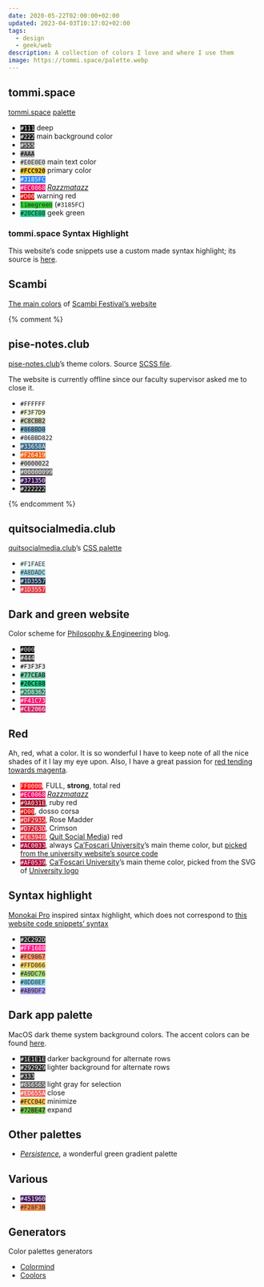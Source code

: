 ```yaml
---
date: 2020-05-22T02:00:00+02:00
updated: 2023-04-03T10:17:02+02:00
tags:
  - design
  - geek/web
description: A collection of colors I love and where I use them
image: https://tommi.space/palette.webp
---
```

## tommi.space

[tommi.space](https://tommi.space 'Tommi Space') [palette](https://github.com/xplosionmind/tommi.space/blob/main/_sass/_root.scss 'tommi.space main colors in a CSS file')

<ul class='three'>
<li><code style='background:#111;color:#FFF'>#111</code> deep</li>
<li><code style='background:#222;color:#FFF'>#222</code> main background color</li>
<li><code style='background:#555;color:#FFF'>#555</code></li>
<li><code style='background:#AAA;color:#000'>#AAA</code></li>
<li><code style='background:#E0E0E0;color:#222'>#E0E0E0</code> main text color</li>
<li><strong><code style='background:#FCC920;color:#222'>#FCC920</code></strong> primary color</li>
<li><code style='background:#3185FC;color:#FFF'>#3185FC</code></li>
<li><code style='background:#EC0868;color:#FFF'>#EC0868</code> <cite><a href='https://en.wikipedia.org/wiki/Razzmatazz_(song)' target='_blank' title='Razzmatazz on Wikipedia'>Razzmatazz</a></cite></li>
<li><code style='background:#D00;color:#FFF'>#D00</code> warning red</li>
<li><code style='background:#32CD32;color:#222'>limegreen</code> (<code>#3185FC</code>)</li>
<li><code style='background:#20CE88;color:#222'>#20CE88</code> geek green</li>
</ul>

### tommi.space Syntax Highlight

This website’s code snippets use a custom made syntax highlight; its source is [here](https://github.com/xplosionmind/tommi.space/blob/main/_sass/_highlight.scss 'tommi.space’s highlight.scss').

## Scambi

[The main colors](https://come.scambi.org/design#colori 'I colori di Scambi') of [Scambi Festival’s website](https://scambi.org 'Scambi')

{% comment %}
## pise-notes.club

[pise-notes.club]’s theme colors. Source [SCSS file](https://github.com/xplosionmind/PISE-notes/blob/e53b09b7eb391ac17f1c3a97a005a19412c3d397/style.scss#L13 'PISE Notes SCSS color variables').

<div class='yellow box'>
The website is currently offline since our faculty supervisor asked me to close it.
</div>

<ul class='three'>
<li><code style='background:#FFF;color:#111'>#FFFFFF</code></li>
<li><code style='background:#F3F7D9;color:#111'>#F3F7D9</code></li>
<li><code style='background:#C8CBB2;color:#111'>#C8CBB2</code></li>
<li><code style='background:#86BBD8;color:#111'>#86BBD8</code></li>
<li><code style='background:#86BBD822;color:var(--text)'>#86BBD822</code></li>
<li><code style='background:#33658A;color:#FFF'>#33658A</code></li>
<li><code style='background:#F26419;color:#FFF'>#F26419</code></li>
<li><code style='background:#0002;color:var(--text)'>#0000022</code></li>
<li><code style='background:#0009;color:#FFF'>#00000099</code></li>
<li><code style='background:#371350;color:#FFF'>#371350</code></li>
<li><code style='background:#222;color:#FFF'>#222222</code></li>
</ul>

{% endcomment %}

## quitsocialmedia.club

[quitsocialmedia.club](https://quitsocialmedia.club 'Quit Social Media')’s [CSS palette](https://codeberg.org/tommi/quitsocialmedia.club/src/branch/main/style.scss#L26 'quitsocialmedia.club’s CSS')

<ul class='two'>
<li><code style='background:#F1FAEE;color:#1D3557'>#F1FAEE</code></li>
<li><code style='background:#A8DADC;color:#1D3557'>#A8DADC</code></li>
<li><code style='background:#1D3557;color:#F1FAEE'>#1D3557</code></li>
<li><code style='background:#E63946;color:#F1FAEE'>#1D3557</code></li>
</ul>

## Dark and green website

Color scheme for [Philosophy & Engineering](Filosofia.md 'Philosophy section of the blog') blog.

<ul class='three'>
<li><code style='background:#000;color:#EEE'>#000</code></li>
<li><code style='background:#444;color:#FFF'>#444</code></li>
<li><code style='background:#F3F3F3;color:#000'>#F3F3F3</code></li>
<li><code style='background:#77CEAB;color:#000'>#77CEAB</code></li>
<li><code style='background:#20CE88;color:#000'>#20CE88</code></li>
<li><code style='background:#2D8362;color:#FFF'>#2D8362</code></li>
<li><code style='background:#F41C73;color:#FFF'>#F41C73</code></li>
<li><code style='background:#CE2066;color:#FFF'>#CE2066</code></li>
</ul>

## Red

Ah, red, what a color. It is so wonderful I have to keep note of all the nice shades of it I lay my eye upon. Also, I have a great passion for <u>red tending towards magenta</u>.

<ul class='two'>
<li><code style='background:#FF0000;color:#FFF'>FF0000</code>, FULL, <strong>strong</strong>, total red</li>
<li><code style='background:#EC0868;color:#FFF'>#EC0868</code> <cite><a href='https://en.wikipedia.org/wiki/Razzmatazz_(song)' target='_blank' title='Razzmatazz on Wikipedia'>Razzmatazz</a></cite></li>
<li><code style='background:#9A031E;color:#FFF'>#9A031E</code>, ruby red</li>
<li><code style='background:#D00;color:#FFF'>#D00</code>, dosso corsa</li>
<li><code style='background:#DF2935;color:#FFF'>#DF2935</code>, Rose Madder</li>
<li><code style='background:#D7263D;color:#FFF'>#D7263D</code>, Crimson</li>
<li><code style='background:#E63946;color:#FFF'>#E63946</code>, <a href='#quitsocialmediaclub' title='quitsocialmedia.club palette'>Quit Social Media</a>) red</li>
<li><code style='background:#AC0033;color:#FFF'>#AC0033</code>, always <a href='https://unive.it' target='_blank' title='Ca’Foscari University'>Ca’Foscari University</a>’s main theme color, but <a href='view-source:https://www.unive.it/#line32'  target='_blank' title='Link to Ca’Foscari website source code'>picked from the university website’s source code</a></li>
<li><code style='background:#AF0539;color:#FFF'>#AF0539</code>, <a href='https://unive.it' target='_blank' title='Ca’Foscari University'>Ca’Foscari University</a>’s main theme color, picked from the SVG of <a href="https://en.wikipedia.org/wiki/Ca'_Foscari_University_of_Venice#/media/File:Logo_Università_Ca'_Foscari_Venezia.svg" title="Logo dell’Università Ca’ Foscari di Venezia">University logo</a></li>
</ul>

## Syntax highlight

[Monokai Pro](https://monokai.pro 'Monokai Pro') inspired sintax highlight, which does not correspond to [this website code snippets’ syntax](#tommispace-syntax-highlight)

<ul class='three'>
<li><code style='background:#2C292D;color:#FFF'>#2C292D</code></li>
<li><code style='background:#FF1688;color:#FFF'>#FF1688</code></li>
<li><code style='background:#FC9867;color:#222'>#FC9867</code></li>
<li><code style='background:#FFD866;color:#222'>#FFD866</code></li>
<li><code style='background:#A9DC76;color:#222'>#A9DC76</code></li>
<li><code style='background:#8DD8EF;color:#222'>#8DD8EF</code></li>
<li><code style='background:#AB9DF2;color:#222'>#AB9DF2</code></li>
</ul>

## Dark app palette

MacOS dark theme system background colors. The accent colors can be found [here](https://developer.apple.com/design/human-interface-guidelines/macos/visual-design/color/).

<ul class='two'>
<li><code style='background:#1E1E1E;color:#FFF'>#1E1E1E</code> darker background for alternate rows</li>
<li><code style='background:#292929;color:#FFF'>#292929</code> lighter background for alternate rows</li>
<li><code style='background:#333;color:#FFF'>#333</code></li>
<li><code style='background:#656565;color:#FFF'>#656565</code> light gray for selection</li>
<li><code style='background:#ED655A;color:#FFF'>#ED655A</code> close</li>
<li><code style='background:#FCC04C;color:#111'>#FCC04C</code> minimize </li>
<li><code style='background:#72BE47;color:#111'>#72BE47</code> expand</li>
</ul>

## Other palettes

- [<cite>Persistence</cite>](https://www.color-hex.com/color-palette/89620 'Persistence color palette'), a wonderful green gradient palette

## Various

<ul>
<li><code style='background:#451960;color:#FFF'>#451960</code></li>
<li><code style='background:#F28F3B;color:#451960'>#F28F3B</code></li>
</ul>

## Generators

Color palettes generators

- [Colormind](http://colormind.io 'Colormind')
- [Coolors](https://coolors.co 'Coolors')

[pise-notes.club]: https://pise-notes.club 'PISE Notes'
